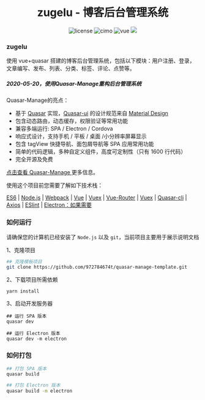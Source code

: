 <div align="center">
  <h1>zugelu - 博客后台管理系统</h1>
</div>
<p align="center">
      <img src="https://img.shields.io/github/license/mashape/apistatus.svg" alt="license">
   <img src="https://img.shields.io/static/v1?label=Quasar-Manage&message=v1.0.2%20Beta&color=blue" alt="cimo">
    <img src="https://img.shields.io/badge/vue-2.6.12-brightgreen.svg" alt="vue">
  <img src="https://img.shields.io/static/v1?label=quasar&message=v1.15.1&color=blue">
</p>

### zugelu

使用 vue+quasar 搭建的博客后台管理系统，包括以下模块：用户注册、登录，文章编写、发布、列表、分类、标签、评论、点赞等。

##### 2020-05-20，使用Quasar-Manage重构后台管理系统

Quasar-Manage的亮点：

- 基于 [Quasar](http://www.quasarchs.com/) 实现，[Quasar-ui](http://www.quasarchs.com/) 的设计规范来自 [Material Design](https://material.io/)
- 包含动态路由，动态缓存，权限验证等常用功能
- 兼容多端运行: SPA / Electron / Cordova
- 响应式设计，支持手机 / 平板 / 桌面 /小分辨率屏幕显示
- 包含 tagView 快捷导航、面包屑导航等 SPA 应用常用功能
- 简单的代码逻辑，多种自定义组件，高度可定制性（只有 1600 行代码）
- 完全开源及免费  

[点击查看 Quasar-Manage ](http://forum.quasarchs.com/article/1606634838144) 更多信息。

使用这个项目前您需要了解如下技术栈：

[ES6](https://es6.ruanyifeng.com/) | [Node.js](https://nodejs.org/en/) | [Webpack](https://www.webpackjs.com/) | [Vue](https://cn.vuejs.org/) | [Vuex](https://vuex.vuejs.org/zh/) | [Vue-Router](https://router.vuejs.org/zh/) | [Vuex](https://vuex.vuejs.org/zh/) | [Quasar-cli](http://www.quasarchs.com/start/quasar-cli) | [Axios](http://www.axios-js.com/) | [ESlint](https://eslint.bootcss.com/) | [Electron：如果需要](https://www.electronjs.org/)

### 如何运行
请确保您的计算机已经安装了 ```Node.js``` 以及 ```git```，当前项目主要用于展示说明文档

1、克隆项目

```sh
## 克隆模板项目
git clone https://github.com/972784674t/quasar-manage-template.git
```
2、下载项目所需依赖
```yarn
yarn install
```
3、启动开发服务器
```yarn
## 运行 SPA 版本
quasar dev

## 运行 Electron 版本
quasar dev -m electron
```
### 如何打包
```sh
## 打包 SPA 版本
quasar build

## 打包 Electron 版本
quasar build -m electron
```

